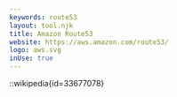 ```yaml
---
keywords: route53
layout: tool.njk
title: Amazon Route53
website: https://aws.amazon.com/route53/
logo: aws.svg
inUse: true
---
```


::wikipedia{id=33677078}
